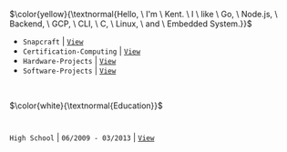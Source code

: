 $\color{yellow}{\textnormal{Hello, \ I'm \ Kent. \ I \ like \ Go, \ Node.js, \ Backend, \ GCP, \ CLI, \ C, \ Linux, \ and \ Embedded System.}}$

- `Snapcraft` | [`View`](https://snapcraft.io/publisher/kentlouisetonino) <br />
- `Certification-Computing` | [`View`](https://github.com/kentlouisetonino/kentlouisetonino/blob/develop/certification/Computing.md) <br />
- `Hardware-Projects` | [`View`](https://github.com/stars/kentlouisetonino/lists/hardware-projects) <br />
- `Software-Projects` | [`View`](https://github.com/stars/kentlouisetonino/lists/software-projects) <br />


<br />

$\color{white}{\textnormal{Education}}$
# 

`High School` | `06/2009 - 03/2013` | [`View`](https://github.com/kentlouisetonino/kentlouisetonino/blob/develop/education/01-High-School.md)
